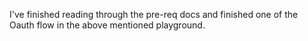 I've finished reading through the pre-req docs and finished one of the Oauth flow in the above mentioned playground.
